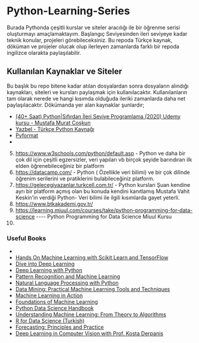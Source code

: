 # Python-Learning-Series

Burada Pythonda çeşitli kurslar ve siteler aracılığı ile bir öğrenme serisi oluşturmayı amaçlamaktayım. Başlangıç Seviyesinden ileri seviyeye kadar teknik konular, projeleri görebileceksiniz. Bu repoda Türkçe kaynak, döküman ve projeler olucak olup ilerleyen zamanlarda farklı bir repoda ingilizce olarakta paylaşılabilir.

## Kullanılan Kaynaklar ve Siteler

Bu başlık bu repo bitene kadar atılan dosyalardan sonra dosyaların alındığı kaynakları, siteleri ve kursları paylaşmak için kullanılacaktır. Kullanılanların tam olarak nerede ve hangi kısımda olduğuda ileriki zamanlarda daha net paylaşılacaktır. Dökümanda yer alan kaynaklar şunlardır;

- [(40+ Saat) Python|Sıfırdan İleri Seviye Programlama (2020) Udemy kursu - Mustafa Murat Coşkun](https://www.udemy.com/course/sifirdan-ileri-seviyeye-python/)
- [Yazbel - Türkçe Python Kaynağı](https://python-istihza.yazbel.com/)
- [Pyformat](https://pyformat.info/)
- 
5) https://www.w3schools.com/python/default.asp - Python ve daha bir çok dil için çeşitli egzersizler, veri yapıları vb birçok şeyide barındıran ilk elden öğrenebileceğiniz bir platform
6) https://datacamp.com/ - Python ( Özellikle veri bilimi) ve bir çok dilinde öğrenim serilerini ve pratiklerini bulabileceğiniz platform.
7) https://gelecegiyazanlar.turkcell.com.tr/ - Python kursları Şuan kendine ayrı bir platform açmış olan bu konuda kendini kanıtlamış Mustafa Vahit Keskin'in verdiği Python- Veri bilimi ile ilgili kısımlarda gayet yeterli.
8) https://www.btkakademi.gov.tr/
9) https://learning.miuul.com/courses/take/python-programming-for-data-science ---- Python Programming for Data Science Miuul Kursu
10) 
### Useful Books
- 
- [Hands On Machine Learning with Scikit Learn and TensorFlow](https://www.knowledgeisle.com/wp-content/uploads/2019/12/2-Aurélien-Géron-Hands-On-Machine-Learning-with-Scikit-Learn-Keras-and-Tensorflow_-Concepts-Tools-and-Techniques-to-Build-Intelligent-Systems-O’Reilly-Media-2019.pdf)
- [Dive into Deep Learning](https://d2l.ai/?fbclid=IwAR3a8jTlOFtuj9WW781ApdFg1rA_61VLRz5fVTwOXVXcsfkZopmwNVM1Ae4)
- [Deep Learning with Python](https://drive.google.com/file/d/1yZlVKotI9AUgTydcrPrdhnz7yWAfk8_d/view)
- [Pattern Recognition and Machine Learning](http://users.isr.ist.utl.pt/~wurmd/Livros/school/Bishop%20-%20Pattern%20Recognition%20And%20Machine%20Learning%20-%20Springer%20%202006.pdf)
- [Natural Language Processing with Python](https://tjzhifei.github.io/resources/NLTK.pdf)
- [Data Mining: Practical Machine Learning Tools and Techniques](https://www.wi.hs-wismar.de/~cleve/vorl/projects/dm/ss13/HierarClustern/Literatur/WittenFrank-DM-3rd.pdf)
- [Machine Learning in Action](http://www2.ift.ulaval.ca/~chaib/IFT-4102-7025/public_html/Fichiers/Machine_Learning_in_Action.pdf)
- [Foundations of Machine Learning](https://cs.nyu.edu/~mohri/mlbook/)
- [Python Data Science Handbook](https://github.com/jakevdp/PythonDataScienceHandbook)
- [Understanding Machine Learning: From Theory to Algorithms](https://www.cs.huji.ac.il/~shais/UnderstandingMachineLearning/copy.html)
- [R for Data Science (Turkish)](http://tr.r4ds.hadley.nz/index.html)
- [Forecasting: Principles and Practice](https://otexts.com/fpp3/)
- [Deep Learning in Computer Vision with Prof. Kosta Derpanis](https://www.eecs.yorku.ca/~kosta/Courses/EECS6322/)
